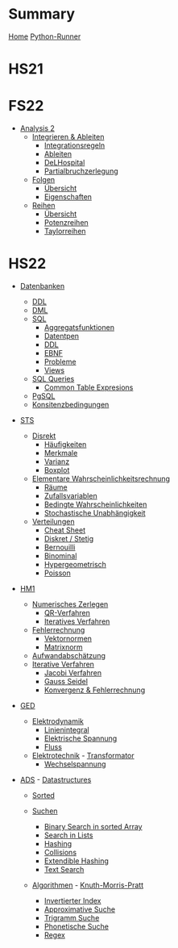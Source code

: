# Summary

[Home](Home.md)
[Python-Runner](Usage/Python.md)
# HS21


# FS22

- [Analysis 2](FS1/AN2/Readme.md)
  - [Integrieren & Ableiten]()
    - [Integrationsregeln](FS1/AN2/Integrationsregeln.md)
    - [Ableiten](FS1/AN2/Ableiten.md)
    - [DeLHospital](FS1/AN2/DeLHospital.md)
    - [Partialbruchzerlegung](FS1/AN2/Partialbruchzerlegung.md)
  - [Folgen]()
    - [Übersicht](FS1/Folgen/Uebersicht.md)
    - [Eigenschaften](FS1/Folgen/Eigenschaften.md)
  - [Reihen]()
    - [Übersicht](FS1/Reihen/Uebersicht.md)
    - [Potenzreihen](FS1/Reihen/Potenzreihen.md)
    - [Taylorreihen](FS1/Reihen/Taylorreihen.md)

# HS22

- [Datenbanken](HS22/DB/Datenbanken.md)
	-  [DDL](HS22/DB/DDL_DML/DDL.md)
	- [DML](HS22/DB/DDL_DML/DML.md)	
	- [SQL]()
		- [Aggregatsfunktionen](HS22/DB/SQL/Aggregatfunktionen.md)
		- [Datentpen](HS22/DB/SQL/datentypen.md)
		- [DDL](HS22/DB/SQL/ddl.md)
		- [EBNF](HS22/DB/SQL/ebnf.md)
		- [Probleme](HS22/DB/SQL/Probleme.md)
		- [Views](HS22/DB/View.md)
	- [SQL Queries]()
		- [Common Table Expresions](HS22/DB/SQLQueries/CTEs.md)
	- [PgSQL](HS22/DB/pgSQL.md)
	- [Konsitenzbedingungen](HS22/DB/Konsistenzbedingungen.md)

- [STS](HS22/STS/Readme.md)
  - [Disrekt](HS22/STS/Diskret/Readme.md)
    - [Häufigkeiten](HS22/STS/Diskret/Haufigkeiten.md)
    - [Merkmale](HS22/STS/Diskret/Merkmale.md)
    - [Varianz](HS22/STS/Diskret/Varianz.md)
    - [Boxplot](HS22/STS/Diskret/Boxplot.md)
  - [Elementare Wahrscheinlichkeitsrechnung](HS22/STS/EWT/Redme.md)
    - [Räume](HS22/STS/EWT/DiskreteWahrscheinlichkeitsraume.md)
    - [Zufallsvariablen](HS22/STS/EWT/Zufallsvariablen.md)
    - [Bedingte Wahrscheinlichkeiten](HS22/STS/EWT/BedingteWT.md)
    - [Stochastische Unabhängigkeit](HS22/STS/EWT/StochastischeUnabhaengigkeit.md)
  - [Verteilungen](HS22/STS/SpezielleVerteilung/Verteilungen.md)
	  - [Cheat Sheet](HS22/STS/SpezielleVerteilung/CheatSheet.md)
    - [Diskret / Stetig](HS22/STS/SpezielleVerteilung/DiskretStetig.md)
    - [Bernouilli](HS22/STS/SpezielleVerteilung/Bernoulli.md)
    - [Binominal](HS22/STS/SpezielleVerteilung/Binominal.md)
    - [Hypergeometrisch](HS22/STS/SpezielleVerteilung/HyperGeometrisch.md)
    - [Poisson](HS22/STS/SpezielleVerteilung/Poisson.md)

- [HM1]()
  - [Numerisches Zerlegen]()
    - [QR-Verfahren](HS22/HM1/NumerischesLoesen/QR.md)
    - [Iteratives Verfahren](HS22/HM1/NumerischesLoesen/DLR.md)
  - [Fehlerrechnung](HS22/HM1/Fehlerrechnung/Readme.md)
    - [Vektornormen](HS22/HM1/Fehlerrechnung/Vektornorm.md)
    - [Matrixnorm](HS22/HM1/Fehlerrechnung/Matrixnorm.md)
  - [Aufwandabschätzung](HS22/HM1/Aufwandabschatzung.md)
  - [Iterative Verfahren](HS22/HM1/IterativeVerfahren/Readme.md)
    - [Jacobi Verfahren](HS22/HM1/IterativeVerfahren/Jacobi.md)
    - [Gauss Seidel](HS22/HM1/IterativeVerfahren/Gauss-Seidel.md)
    - [Konvergenz & Fehlerrechnung](HS22/HM1/IterativeVerfahren/Konvergenz.md)

- [GED](HS22/GED/Readme.md)
  - [Elektrodynamik]()
    - [Linienintegral](HS22/GED/Elektrodynamik/Linienintegra.md)
    - [Elektrische Spannung](HS22/GED/Elektrodynamik/ElektrischeSpannung.md)
    - [Fluss](HS22/GED/Elektrodynamik/Fluss.md)
  - [Elektrotechnik](HS22/GED/Elektrotechnik/Readme.md)
    - [Transformator](HS22/GED/Elektrotechnik/Transformator.md)
    - [Wechselspannung](HS22/GED/Elektrotechnik/Wechselspannung.md)

- [ADS](HS22/ADS/Readme.md)
  - [Datastructures]()
    - [Sorted](HS22/ADS/Datastructures/Sorted.md)

  - [Suchen](HS22/ADS/Search/Readme.md)
    - [Binary Search in sorted Array](HS22/ADS/Search/BinarySearchSortedArray.md)
    - [Search in Lists](HS22/ADS/Search/SearchInLists.md)
    - [Hashing](HS22/ADS/Search/Hashing.md)
    - [Collisions](HS22/ADS/Search/Collisions.md)
    - [Extendible Hashing](HS22/ADS/Search/ExtendibleHasing.md)
    - [Text Search](HS22/ADS/Search/TextSearch.md)
  - [Algorithmen](HS22/ADS/Algorithmen/Readme.md)
    - [Knuth-Morris-Pratt](HS22/ADS/Algorithmen/KnuthMorrisPratt.md)
    - [Invertierter Index](HS22/ADS/Algorithmen//InvertedIndex.md)
    - [Approximative Suche](HS22/ADS/Algorithmen/LevenshteinDistand.md)
    - [Trigramm Suche](HS22/ADS/Algorithmen/TrigrammSuche.md)
    - [Phonetische Suche](HS22/ADS/Algorithmen/PhonetischeSuche.md)
    - [Regex](HS22/ADS/Algorithmen/Regex.md)
